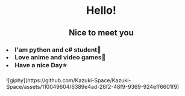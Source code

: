 <h1 align="center">Hello!</h1>
<h2 align="center">Nice to meet you</h2>
<h3>
<li>I'am python and c# student👤</li>
<li>Love anime and video games💜</li>
<li>Have a nice Day⭐</li>
</h3>
![giphy](https://github.com/Kazuki-Space/Kazuki-Space/assets/110049604/6389e4ad-26f2-48f9-9369-924eff6601f9)

